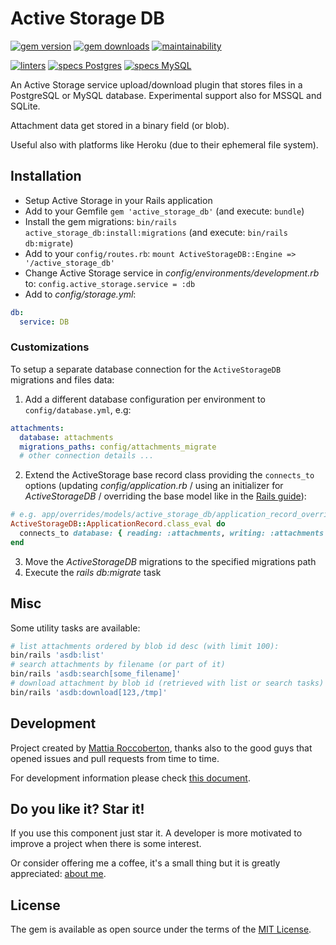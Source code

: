 # Active Storage DB

[![gem version](https://badge.fury.io/rb/active_storage_db.svg)](https://badge.fury.io/rb/active_storage_db)
[![gem downloads](https://badgen.net/rubygems/dt/active_storage_db)](https://rubygems.org/gems/active_storage_db)
[![maintainability](https://api.codeclimate.com/v1/badges/92e1e703c308744a0f66/maintainability)](https://codeclimate.com/github/blocknotes/active_storage_db/maintainability)

[![linters](https://github.com/blocknotes/active_storage_db/actions/workflows/linters.yml/badge.svg)](https://github.com/blocknotes/active_storage_db/actions/workflows/linters.yml)
[![specs Postgres](https://github.com/blocknotes/active_storage_db/actions/workflows/specs_postgres_71.yml/badge.svg)](https://github.com/blocknotes/active_storage_db/actions/workflows/specs_postgres_71.yml)
[![specs MySQL](https://github.com/blocknotes/active_storage_db/actions/workflows/specs_mysql_71.yml/badge.svg)](https://github.com/blocknotes/active_storage_db/actions/workflows/specs_mysql_71.yml)

An Active Storage service upload/download plugin that stores files in a PostgreSQL or MySQL database.
Experimental support also for MSSQL and SQLite.

Attachment data get stored in a binary field (or blob).

Useful also with platforms like Heroku (due to their ephemeral file system).

## Installation

- Setup Active Storage in your Rails application
- Add to your Gemfile `gem 'active_storage_db'` (and execute: `bundle`)
- Install the gem migrations: `bin/rails active_storage_db:install:migrations` (and execute: `bin/rails db:migrate`)
- Add to your `config/routes.rb`: `mount ActiveStorageDB::Engine => '/active_storage_db'`
- Change Active Storage service in *config/environments/development.rb* to: `config.active_storage.service = :db`
- Add to *config/storage.yml*:

```yml
db:
  service: DB
```

### Customizations

To setup a separate database connection for the `ActiveStorageDB` migrations and files data:

1. Add a different database configuration per environment to `config/database.yml`, e.g:

```yml
attachments:
  database: attachments
  migrations_paths: config/attachments_migrate
  # other connection details ...
```

2. Extend the ActiveStorage base record class providing the `connects_to` options (updating _config/application.rb_ / using an initializer for _ActiveStorageDB_ / overriding the base model like in the [Rails guide](https://guides.rubyonrails.org/engines.html#overriding-models-and-controllers)):

```rb
# e.g. app/overrides/models/active_storage_db/application_record_override.rb
ActiveStorageDB::ApplicationRecord.class_eval do
  connects_to database: { reading: :attachments, writing: :attachments }
end
```

3. Move the _ActiveStorageDB_ migrations to the specified migrations path
4. Execute the _rails db:migrate_ task

## Misc

Some utility tasks are available:

```sh
# list attachments ordered by blob id desc (with limit 100):
bin/rails 'asdb:list'
# search attachments by filename (or part of it)
bin/rails 'asdb:search[some_filename]'
# download attachment by blob id (retrieved with list or search tasks) - the second argument is the destination:
bin/rails 'asdb:download[123,/tmp]'
```

## Development

Project created by [Mattia Roccoberton](http://blocknot.es), thanks also to the good guys that opened issues and pull requests from time to time.

For development information please check [this document](extra/development.md).

## Do you like it? Star it!

If you use this component just star it. A developer is more motivated to improve a project when there is some interest.

Or consider offering me a coffee, it's a small thing but it is greatly appreciated: [about me](https://www.blocknot.es/about-me).

## License

The gem is available as open source under the terms of the [MIT License](https://opensource.org/licenses/MIT).
